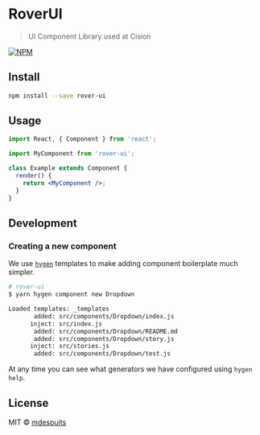 # RoverUI

> UI Component Library used at Cision

[![NPM](https://img.shields.io/npm/v/@cision/rover-ui.svg)](https://www.npmjs.com/package/@cision/rover-ui)

## Install

```bash
npm install --save rover-ui
```

## Usage

```jsx
import React, { Component } from 'react';

import MyComponent from 'rover-ui';

class Example extends Component {
  render() {
    return <MyComponent />;
  }
}
```

## Development

### Creating a new component

We use [`hygen`](http://www.hygen.io/) templates to make adding component boilerplate much simpler.

```sh
# rover-ui
$ yarn hygen component new Dropdown

Loaded templates: _templates
       added: src/components/Dropdown/index.js
      inject: src/index.js
       added: src/components/Dropdown/README.md
       added: src/components/Dropdown/story.js
      inject: src/stories.js
       added: src/components/Dropdown/test.js
```

At any time you can see what generators we have configured using `hygen help`.

## License

MIT © [mdespuits](https://github.com/mdespuits)
